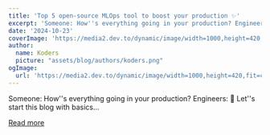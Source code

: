 ```yaml
---
title: 'Top 5 open-source MLOps tool to boost your production ✨'
excerpt: 'Someone: How''s everything going in your production? Engineers: 🙂   Let''s start this blog with basics...'
date: '2024-10-23'
coverImage: 'https://media2.dev.to/dynamic/image/width=1000,height=420,fit=cover,gravity=auto,format=auto/https%3A%2F%2Fdev-to-uploads.s3.amazonaws.com%2Fuploads%2Farticles%2Ff2bkn706hrjbx27ppjc2.gif'
author:
  name: Koders
  picture: "assets/blog/authors/koders.png"
ogImage:
  url: 'https://media2.dev.to/dynamic/image/width=1000,height=420,fit=cover,gravity=auto,format=auto/https%3A%2F%2Fdev-to-uploads.s3.amazonaws.com%2Fuploads%2Farticles%2Ff2bkn706hrjbx27ppjc2.gif'
---
```


Someone: How''s everything going in your production? Engineers: 🙂   Let''s start this blog with basics...

[Read more](https://dev.to/rohan_sharma/top-5-open-source-mlops-tool-to-boost-your-production-4j0a)
